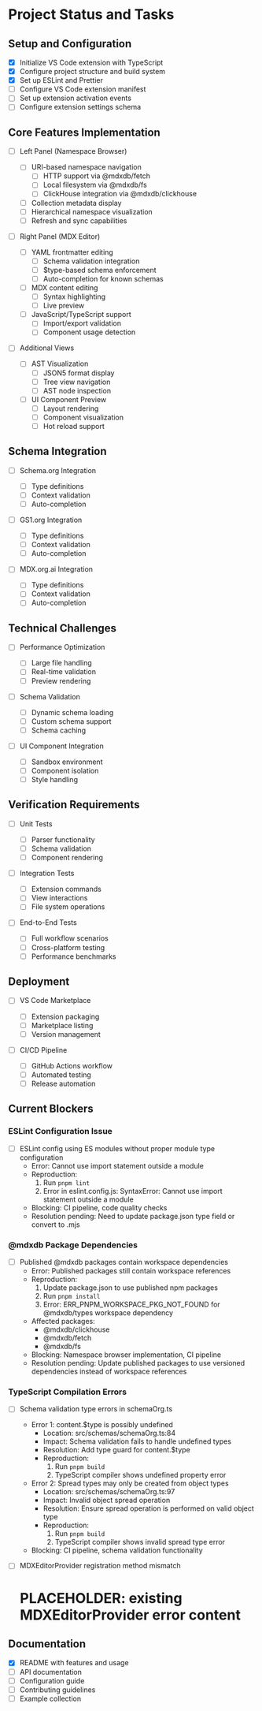 # Project Status and Tasks

## Setup and Configuration

- [x] Initialize VS Code extension with TypeScript
- [x] Configure project structure and build system
- [x] Set up ESLint and Prettier
- [ ] Configure VS Code extension manifest
- [ ] Set up extension activation events
- [ ] Configure extension settings schema

## Core Features Implementation

- [ ] Left Panel (Namespace Browser)

  - [ ] URI-based namespace navigation
    - [ ] HTTP support via @mdxdb/fetch
    - [ ] Local filesystem via @mdxdb/fs
    - [ ] ClickHouse integration via @mdxdb/clickhouse
  - [ ] Collection metadata display
  - [ ] Hierarchical namespace visualization
  - [ ] Refresh and sync capabilities

- [ ] Right Panel (MDX Editor)

  - [ ] YAML frontmatter editing
    - [ ] Schema validation integration
    - [ ] $type-based schema enforcement
    - [ ] Auto-completion for known schemas
  - [ ] MDX content editing
    - [ ] Syntax highlighting
    - [ ] Live preview
  - [ ] JavaScript/TypeScript support
    - [ ] Import/export validation
    - [ ] Component usage detection

- [ ] Additional Views
  - [ ] AST Visualization
    - [ ] JSON5 format display
    - [ ] Tree view navigation
    - [ ] AST node inspection
  - [ ] UI Component Preview
    - [ ] Layout rendering
    - [ ] Component visualization
    - [ ] Hot reload support

## Schema Integration

- [ ] Schema.org Integration

  - [ ] Type definitions
  - [ ] Context validation
  - [ ] Auto-completion

- [ ] GS1.org Integration

  - [ ] Type definitions
  - [ ] Context validation
  - [ ] Auto-completion

- [ ] MDX.org.ai Integration
  - [ ] Type definitions
  - [ ] Context validation
  - [ ] Auto-completion

## Technical Challenges

- [ ] Performance Optimization

  - [ ] Large file handling
  - [ ] Real-time validation
  - [ ] Preview rendering

- [ ] Schema Validation

  - [ ] Dynamic schema loading
  - [ ] Custom schema support
  - [ ] Schema caching

- [ ] UI Component Integration
  - [ ] Sandbox environment
  - [ ] Component isolation
  - [ ] Style handling

## Verification Requirements

- [ ] Unit Tests

  - [ ] Parser functionality
  - [ ] Schema validation
  - [ ] Component rendering

- [ ] Integration Tests

  - [ ] Extension commands
  - [ ] View interactions
  - [ ] File system operations

- [ ] End-to-End Tests
  - [ ] Full workflow scenarios
  - [ ] Cross-platform testing
  - [ ] Performance benchmarks

## Deployment

- [ ] VS Code Marketplace

  - [ ] Extension packaging
  - [ ] Marketplace listing
  - [ ] Version management

- [ ] CI/CD Pipeline
  - [ ] GitHub Actions workflow
  - [ ] Automated testing
  - [ ] Release automation

## Current Blockers

### ESLint Configuration Issue
- [ ] ESLint config using ES modules without proper module type configuration
  - Error: Cannot use import statement outside a module
  - Reproduction:
    1. Run `pnpm lint`
    2. Error in eslint.config.js: SyntaxError: Cannot use import statement outside a module
  - Blocking: CI pipeline, code quality checks
  - Resolution pending: Need to update package.json type field or convert to .mjs

### @mdxdb Package Dependencies
- [ ] Published @mdxdb packages contain workspace dependencies
  - Error: Published packages still contain workspace references
  - Reproduction:
    1. Update package.json to use published npm packages
    2. Run `pnpm install`
    3. Error: ERR_PNPM_WORKSPACE_PKG_NOT_FOUND for @mdxdb/types workspace dependency
  - Affected packages:
    - @mdxdb/clickhouse
    - @mdxdb/fetch
    - @mdxdb/fs
  - Blocking: Namespace browser implementation, CI pipeline
  - Resolution pending: Update published packages to use versioned dependencies instead of workspace references

### TypeScript Compilation Errors
- [ ] Schema validation type errors in schemaOrg.ts
  - Error 1: content.$type is possibly undefined
    - Location: src/schemas/schemaOrg.ts:84
    - Impact: Schema validation fails to handle undefined types
    - Resolution: Add type guard for content.$type
    - Reproduction:
      1. Run `pnpm build`
      2. TypeScript compiler shows undefined property error
  - Error 2: Spread types may only be created from object types
    - Location: src/schemas/schemaOrg.ts:97
    - Impact: Invalid object spread operation
    - Resolution: Ensure spread operation is performed on valid object type
    - Reproduction:
      1. Run `pnpm build`
      2. TypeScript compiler shows invalid spread type error
  - Blocking: CI pipeline, schema validation functionality

- [ ] MDXEditorProvider registration method mismatch
  # PLACEHOLDER: existing MDXEditorProvider error content
## Documentation

- [x] README with features and usage
- [ ] API documentation
- [ ] Configuration guide
- [ ] Contributing guidelines
- [ ] Example collection
